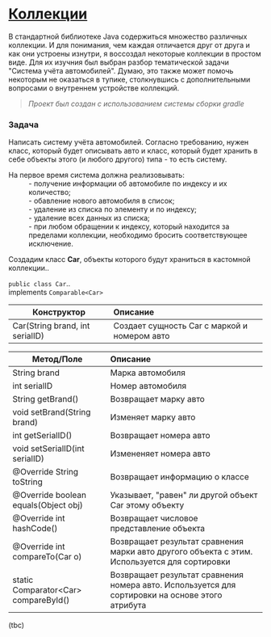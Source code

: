 # [Коллекции](https://github.com/Tirensky/JavaLearning/tree/master/Collections/src)
В стандартной библиотеке Java содержиться множество различных коллекции. И для понимания, чем каждая отличается друг от друга и как они устроены изнутри, я воссоздал некоторые коллекции в простом виде.
Для их изучния был выбран разбор тематической задачи "Система учёта автомобилей". Думаю, это также может помочь некоторым не оказаться в тупике, столкнувшись с дополнительными вопросами о внутреннем устройстве коллекций.



>  *Проект был создан с использованием системы сборки gradle*



### Задача
Написать систему учёта автомобилей. Согласно требованию, нужен класс, который будет описывать авто и класс, который будет хранить в себе объекты этого (и любого другого) типа - то есть систему.
<dl>
  <dt>На первое время система должна реализовывать:</dt>
  <dd>- получение информации об автомобиле по индексу и их количество;</dd>
  <dd>- обавление нового автомобиля в список;</dd>
  <dd>- удаление из списка по элементу и по индексу;</dd>
  <dd>- удаление всех данных из списка;</dd>
  <dd>- при любом обращении к индексу, который находится за пределами коллекции, необходимо бросить соответствующее исключение.</dd>
</dl>

Создадим класс **Car**, объекты которого будут храниться в кастомной коллекции..  

`public class Car`..  
implements `Comparable<Car>`

| Конструктор                             | Описание                                     |
| ----------------------------------------|:---------------------------------------------|
| Car(String brand, int serialID)         | Создает сущность Car с маркой и номером авто |


| Метод/Поле                    | Описание           |
| ------------------------------|:-------------------|
| String brand                  | Марка автомобиля   |
| int serialID                  | Номер автомобиля   |
| String getBrand()             | Возвращает марку авто  |
| void setBrand(String brand)   | Изменяет марку авто    |
| int getSerialID()             | Возвращает номера авто |
| void setSerialID(int serialID)| Измененяет номера авто |
| @Override String toString     | Возвращает информацию о классе   |
| @Override boolean equals(Object obj) | Указывает, "равен" ли другой объект Car этому объекту |
| @Override int hashCode()      | Возвращает числовое представление объекта |
| @Override int compareTo(Car o)| Возвращает результат сравнения марки авто другого объекта с этим. Используется для сортировки |
| static Comparator\<Car\> compareById() | Возвращает результат сравнения номера авто. Используется для сортировки на основе этого атрибута |

(tbc)

